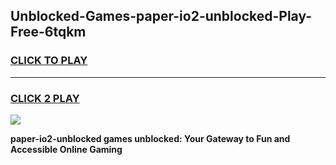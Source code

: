 
## Unblocked-Games-paper-io2-unblocked-Play-Free-6tqkm
<h3>
<a href="https://premium76.site?title=paper-io2-unblocked&ref=19M">CLICK TO PLAY</a></h3>
<hr>

<h3>
<a href="https://premium76.site?title=paper-io2-unblocked&ref=19M">CLICK 2 PLAY</a>
  
</h3>

<a href="https://premium76.site?title=paper-io2-unblocked&ref=19M"><img src="https://clearcache.store/games.png"></a>


**paper-io2-unblocked games unblocked: Your Gateway to Fun and Accessible Online Gaming**
